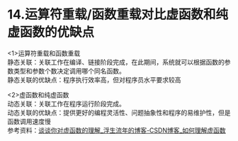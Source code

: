  # 14.运算符重载/函数重载对比虚函数和纯虚函数的优缺点
 <1>运算符重载和函数重载\
静态关联：关联工作在编译、链接阶段完成，在此期间，系统就可以根据函数的参数类型和参数个数决定调用哪个同名函数。\
静态关联的优缺点：程序执行效率高，但对程序员水平要求较高

<2>虚函数和纯虚函数\
动态关联：关联工作在程序运行阶段完成。\
动态关联的优缺点：提供更好的编程灵活性、问题抽象性和程序的易维护性，但是函数调用速度慢\
参考资料：[谈谈你对虚函数的理解_浮生流年的博客-CSDN博客_如何理解虚函数](https://blog.csdn.net/qq_40945965/article/details/79576740)

